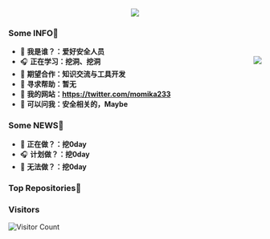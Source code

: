 <h1 align="center">
<img src="https://readme-typing-svg.herokuapp.com?font=ubuntu&color=%23B335F7&size=22&vCenter=true&height=40&lines=Welcome+to+my+home+page+%F0%9F%91%8B;I+guess+you+are+a+hacker+%F0%9F%A4%94;Nice+to+meet+you+%F0%9F%98%9D;Hope+there+is+something+you+need+%F0%9F%8E%81">
</h1>  

### Some INFO👋           
- 🌱 **我是谁？：爱好安全人员**   
- 🎧 **正在学习：挖洞、挖洞**       <img align="right" src="https://github-readme-stats.vercel.app/api?username=momika233&show_icons=true&theme=radical">
- 👯 **期望合作：知识交流与工具开发**  
- 🤔 **寻求帮助：暂无**
- 🍔 **我的网站：https://twitter.com/momika233**          
- 💬 **可以问我：安全相关的，Maybe**
### Some NEWS👋
- 🌱 **正在做？：挖0day**
- 🎧 **计划做？：挖0day**
- 🤔 **无法做？：挖0day**                 

### Top Repositories👋
<a href="https://github.com/momika233/cve-2021-22205-GitLab-13.10.2---Remote-Code-Execution-RCE-Unauthenticated-">
</a>

### Visitors
![Visitor Count](https://profile-counter.glitch.me/momika233/count.svg)
